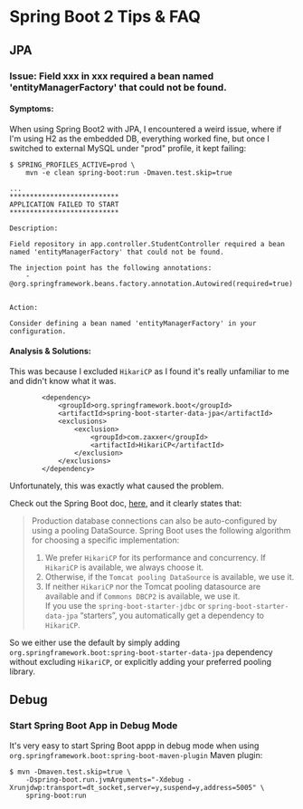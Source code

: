 # Spring Boot 2 Tips & FAQ

## JPA

### Issue: Field xxx in xxx required a bean named 'entityManagerFactory' that could not be found.

#### Symptoms:

When using Spring Boot2 with JPA, I encountered a weird issue, where if I'm using H2 as the embedded DB, everything worked fine, but once I switched to external MySQL under "prod" profile, it kept failing:

```text
$ SPRING_PROFILES_ACTIVE=prod \
    mvn -e clean spring-boot:run -Dmaven.test.skip=true

...
***************************
APPLICATION FAILED TO START
***************************

Description:

Field repository in app.controller.StudentController required a bean named 'entityManagerFactory' that could not be found.

The injection point has the following annotations:
	- @org.springframework.beans.factory.annotation.Autowired(required=true)


Action:

Consider defining a bean named 'entityManagerFactory' in your configuration.
```

#### Analysis & Solutions:

This was because I excluded `HikariCP` as I found it's really unfamiliar to me and didn't know what it was.

```text
		<dependency>
			<groupId>org.springframework.boot</groupId>
			<artifactId>spring-boot-starter-data-jpa</artifactId>
			<exclusions>
				<exclusion>
					<groupId>com.zaxxer</groupId>
					<artifactId>HikariCP</artifactId>
				</exclusion>
			</exclusions>
		</dependency>
```

Unfortunately, this was exactly what caused the problem.

Check out the Spring Boot doc, [here](https://docs.spring.io/spring-boot/docs/current/reference/html/spring-boot-features.html#boot-features-sql), and it clearly states that:

> Production database connections can also be auto-configured by using a pooling DataSource. Spring Boot uses the following algorithm for choosing a specific implementation:  
> 1. We prefer `HikariCP` for its performance and concurrency. If `HikariCP` is available, we always choose it.  
> 2. Otherwise, if the `Tomcat pooling DataSource` is available, we use it.  
> 3. If neither `HikariCP` nor the Tomcat pooling datasource are available and if `Commons DBCP2` is available, we use it.  
> If you use the `spring-boot-starter-jdbc` or `spring-boot-starter-data-jpa` “starters”, you automatically get a dependency to `HikariCP`.

So we either use the default by simply adding `org.springframework.boot:spring-boot-starter-data-jpa` dependency without excluding `HikariCP`, or explicitly adding your preferred pooling library.

## Debug

### Start Spring Boot App in Debug Mode

It's very easy to start Spring Boot appp in debug mode when using `org.springframework.boot:spring-boot-maven-plugin` Maven plugin:

```text
$ mvn -Dmaven.test.skip=true \
    -Dspring-boot.run.jvmArguments="-Xdebug -Xrunjdwp:transport=dt_socket,server=y,suspend=y,address=5005" \
    spring-boot:run
```



